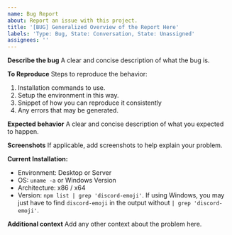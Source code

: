 ```yaml
---
name: Bug Report
about: Report an issue with this project.
title: '[BUG] Generalized Overview of the Report Here'
labels: 'Type: Bug, State: Conversation, State: Unassigned'
assignees: ''
---
```


**Describe the bug**
A clear and concise description of what the bug is.

**To Reproduce**
Steps to reproduce the behavior:
1. Installation commands to use.
2. Setup the environment in this way.
3. Snippet of how you can reproduce it consistently
4. Any errors that may be generated.

**Expected behavior**
A clear and concise description of what you expected to happen.

**Screenshots**
If applicable, add screenshots to help explain your problem.

**Current Installation:**
 - Environment: Desktop or Server
 - OS: `uname -a` or Windows Version
 - Architecture: x86 / x64
 - Version: `npm list | grep 'discord-emoji'`. If using Windows, you may just have to find `discord-emoji` in the output without `| grep 'discord-emoji'`.

**Additional context**
Add any other context about the problem here.

